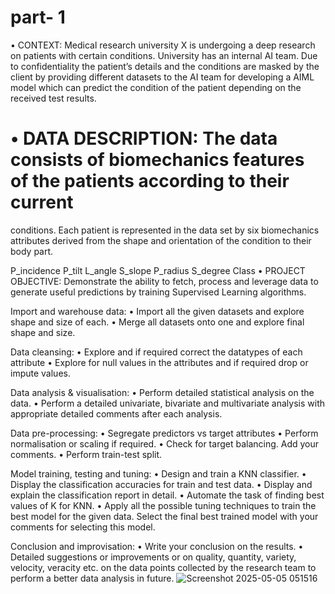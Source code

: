 # part- 1
• CONTEXT: Medical research university X is undergoing a deep research on patients with certain conditions.
University has an internal AI team. Due to confidentiality the patient’s details and the conditions are masked by the client by providing different datasets to the AI team for developing a AIML model which can predict the condition of the patient depending on the received test results.

# • DATA DESCRIPTION: The data consists of biomechanics features of the patients according to their current
conditions. Each patient is represented in the data set by six biomechanics attributes derived from the shape and orientation of the condition to their body part.

P_incidence
P_tilt
L_angle
S_slope
P_radius
S_degree
Class
• PROJECT OBJECTIVE: Demonstrate the ability to fetch, process and leverage data to generate useful predictions
by training Supervised Learning algorithms.

Import and warehouse data: • Import all the given datasets and explore shape and size of each. • Merge all datasets onto one and explore final shape and size.

Data cleansing: • Explore and if required correct the datatypes of each attribute • Explore for null values in the attributes and if required drop or impute values.

Data analysis & visualisation: • Perform detailed statistical analysis on the data. • Perform a detailed univariate, bivariate and multivariate analysis with appropriate detailed comments after each analysis.

Data pre-processing: • Segregate predictors vs target attributes • Perform normalisation or scaling if required. • Check for target balancing. Add your comments. • Perform train-test split.

Model training, testing and tuning: • Design and train a KNN classifier. • Display the classification accuracies for train and test data. • Display and explain the classification report in detail. • Automate the task of finding best values of K for KNN. • Apply all the possible tuning techniques to train the best model for the given data. Select the final best trained model with your comments for selecting this model.

Conclusion and improvisation: • Write your conclusion on the results. • Detailed suggestions or improvements or on quality, quantity, variety, velocity, veracity etc. on the data points collected by the research team to perform a better data analysis in future.
![Screenshot 2025-05-05 051516](https://github.com/user-attachments/assets/05218876-e4e0-4f71-b840-e11d395abf32)
